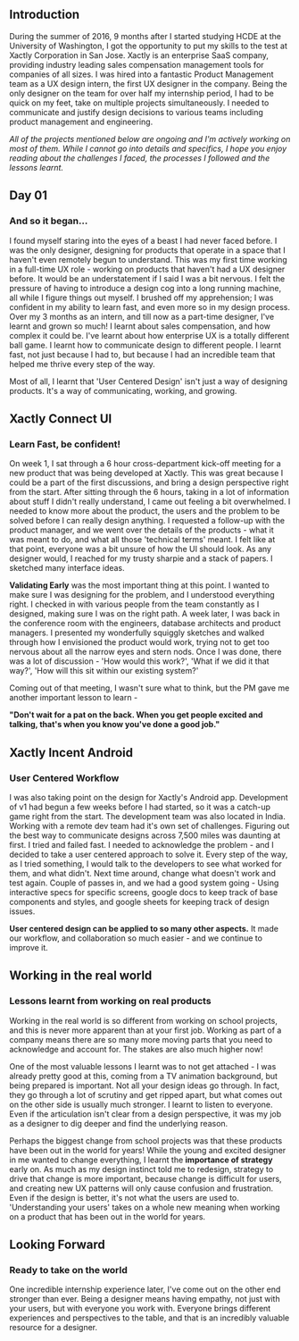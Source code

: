 ## Introduction

During the summer of 2016, 9 months after I started studying HCDE at the University of Washington, I got the opportunity to put my skills to the test at Xactly Corporation in San Jose. Xactly is an enterprise SaaS company, providing industry leading sales compensation management tools for companies of all sizes. I was hired into a fantastic Product Management team as a UX design intern, the first UX designer in the company. Being the only designer on the team for over half my internship period, I had to be quick on my feet, take on multiple projects simultaneously. I needed to communicate and justify design decisions to various teams including product management and engineering.

*All of the projects mentioned below are ongoing and I'm actively working on most of them. While I cannot go into details and specifics, I hope you enjoy reading about the challenges I faced, the processes I followed and the lessons learnt.*

## Day 01
### And so it began...

I found myself staring into the eyes of a beast I had never faced before. I was the only designer, designing for products that operate in a space that I haven't even remotely begun to understand. This was my first time working in a full-time UX role - working on products that haven't had a UX designer before. It would be an understatement if I said I was a bit nervous. I felt the pressure of having to introduce a design cog into a long running machine, all while I figure things out myself. I brushed off my apprehension; I was confident in my ability to learn fast, and even more so in my design process. Over my 3 months as an intern, and till now as a part-time designer, I've learnt and grown so much! I learnt about sales compensation, and how complex it could be. I've learnt about how enterprise UX is a totally different ball game. I learnt how to communicate design to different people. I learnt fast, not just because I had to, but because I had an incredible team that helped me thrive every step of the way.

Most of all, I learnt that 'User Centered Design' isn't just a way of designing products. It's a way of communicating, working, and growing.

## Xactly Connect UI
### Learn Fast, be confident!

On week 1, I sat through a 6 hour cross-department kick-off meeting for a new product that was being developed at Xactly. This was great because I could be a part of the first discussions, and bring a design perspective right from the start. After sitting through the 6 hours, taking in a lot of information about stuff I didn't really understand, I came out feeling a bit overwhelmed. I needed to know more about the product, the users and the problem to be solved before I can really design anything. I requested a follow-up with the product manager, and we went over the details of the products - what it was meant to do, and what all those 'technical terms' meant. I felt like at that point, everyone was a bit unsure of how the UI should look. As any designer would, I reached for my trusty sharpie and a stack of papers. I sketched many interface ideas.

**Validating Early** was the most important thing at this point. I wanted to make sure I was designing for the problem, and I understood everything right. I checked in with various people from the team constantly as I designed, making sure I was on the right path. A week later, I was back in the conference room with the engineers, database architects and product managers. I presented my wonderfully squiggly sketches and walked  through how I envisioned the product would work, trying not to get too nervous about all the narrow eyes and stern nods. Once I was done, there was a lot of discussion - 'How would this work?', 'What if we did it that way?', 'How will this sit within our existing system?'

Coming out of that meeting, I wasn't sure what to think, but the PM gave me another important lesson to learn -

**"Don't wait for a pat on the back. When you get people excited and talking, that's when you know you've done a good job."**

<!-- ![Xactly Connect Squiggly Sketches](assets/img/projects/xactly/xc-sketch.jpg) -->
<!-- > My wonderfully squiggly sketch. -->

## Xactly Incent Android
### User Centered Workflow

I was also taking point on the design for Xactly's Android app. Development of v1 had begun a few weeks before I had started, so it was a catch-up game right from the start. The development team was also located in India. Working with a remote dev team had it's own set of challenges. Figuring out the best way to communicate designs across 7,500 miles was daunting at first. I tried and failed fast. I needed to acknowledge the problem - and I decided to take a user centered approach to solve it. Every step of the way, as I tried something, I would talk to the developers to see what worked for them, and what didn't. Next time around, change what doesn't work and test again. Couple of passes in, and we had a good system going - Using interactive specs for specific screens, google docs to keep track of base components and styles, and google sheets for keeping track of design issues.

**User centered design can be applied to so many other aspects.** It made our workflow, and collaboration so much easier - and we continue to improve it.

## Working in the real world
### Lessons learnt from working on real products

Working in the real world is so different from working on school projects, and this is never more apparent than at your first job. Working as part of a company means there are so many more moving parts that you need to acknowledge and account for. The stakes are also much higher now!

One of the most valuable lessons I learnt was to not get attached - I was already pretty good at this, coming from a TV animation background, but being prepared is important. Not all your design ideas go through. In fact, they go through a lot of scrutiny and get ripped apart, but what comes out on the other side is usually much stronger. I learnt to listen to everyone. Even if the articulation isn't clear from a design perspective, it was my job as a designer to dig deeper and find the underlying reason.

Perhaps the biggest change from school projects was that these products have been out in the world for years! While the young and excited designer in me wanted to change everything, I learnt the **importance of strategy** early on. As much as my design instinct told me to redesign, strategy to drive that change is more important, because change is difficult for users, and creating new UX patterns will only cause confusion and frustration. Even if the design is better, it's not what the users are used to. 'Understanding your users' takes on a whole new meaning when working on a product that has been out in the world for years.

## Looking Forward
### Ready to take on the world

One incredible internship experience later, I've come out on the other end stronger than ever. Being a designer means having empathy, not just with your users, but with everyone you work with. Everyone brings different experiences and perspectives to the table, and that is an incredibly valuable resource for a designer.
